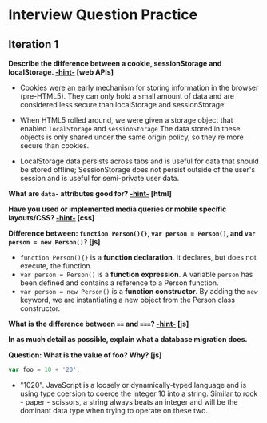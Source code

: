 # Interview Question Practice

## Iteration 1

**Describe the difference between a cookie, sessionStorage and localStorage. [-hint-](https://github.com/turingschool/lesson_plans/blob/3ee469be5fdc94c926a88ca510106848b0339731/ruby_04-apis_and_scalability/client_side_storage.markdown) [web APIs]**

* Cookies were an early mechanism for storing information in the browser (pre-HTML5). They can only hold a small amount of data and are considered less secure than localStorage and sessionStorage.

* When HTML5 rolled around, we were given a storage object that enabled `localStorage` and `sessionStorage` The data stored in these objects is only shared under the same origin policy, so they're more secure than cookies.

* LocalStorage data persists across tabs and is useful for data that should be stored offline; SessionStorage does not persist outside of the user's session and is useful for semi-private user data.

**What are `data-` attributes good for? [-hint-](https://css-tricks.com/almanac/selectors/a/attribute/) [html]**

**Have you used or implemented media queries or mobile specific layouts/CSS? [-hint-](http://frontend.turing.io/lessons/module-1/intro-responsive.html) [css]**

**Difference between: `function Person(){}`, `var person = Person()`, and `var person = new Person()`? [js]**

* `function Person(){}` is a **function declaration**. It declares, but does not execute, the function.
* `var person = Person()` is a **function expression**. A variable `person` has been defined and contains a reference to a Person function.
* `var person = new Person()` is a **function constructor**. By adding the `new` keyword, we are instantiating a new object from the Person class constructor.

**What is the difference between `==` and `===`? [-hint-](https://developer.mozilla.org/en-US/docs/Web/JavaScript/Equality_comparisons_and_sameness) [js]**

**In as much detail as possible, explain what a database migration does.**

**Question: What is the value of foo? Why? [js]**

```js
var foo = 10 + '20';
```

* "1020". JavaScript is a loosely or dynamically-typed language and is using type coersion to coerce the integer 10 into a string. Similar to rock - paper - scissors, a string always beats an integer and will be the dominant data type when trying to operate on these two.
